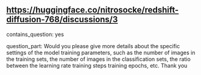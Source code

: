## https://huggingface.co/nitrosocke/redshift-diffusion-768/discussions/3

contains_question: yes

question_part: Would you please give more details about the specific settings of the model training parameters, such as the number of images in the training sets, the number of images in the classification sets, the ratio between the learning rate training steps training epochs, etc. Thank you